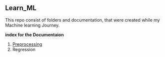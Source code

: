## Learn_ML

This repo consist of folders and documentation, that were created while my Machine learning Journey.

**index for the Documentaion**
1. <a href="./data_preprocessing/import_dataset.ipynb">Preprocessing</a>
2. Regression